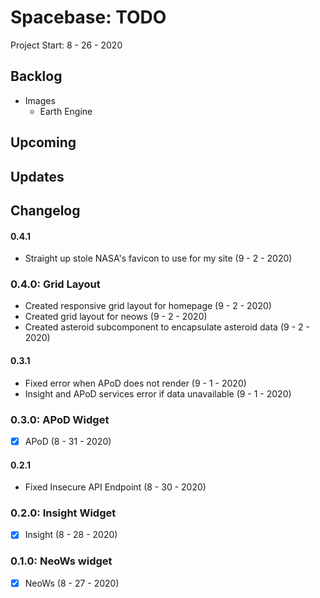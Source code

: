 Spacebase: TODO
=========================================================================

Project Start: 8 - 26 - 2020

Backlog
-------------------------------------------------------------------------

- Images
    - Earth Engine

Upcoming
-------------------------------------------------------------------------

Updates
-------------------------------------------------------------------------

Changelog
-------------------------------------------------------------------------

#### 0.4.1

- Straight up stole NASA's favicon to use for my site (9 - 2 - 2020)

### 0.4.0: Grid Layout

- Created responsive grid layout for homepage (9 - 2 - 2020)
- Created grid layout for neows (9 - 2 - 2020)
- Created asteroid subcomponent to encapsulate asteroid data (9 - 2 - 2020)

#### 0.3.1

- Fixed error when APoD does not render (9 - 1 - 2020)
- Insight and APoD services error if data unavailable (9 - 1 - 2020)

### 0.3.0: APoD Widget

- [x] APoD (8 - 31 - 2020)

#### 0.2.1

- Fixed Insecure API Endpoint (8 - 30 - 2020)

### 0.2.0: Insight Widget

- [x] Insight (8 - 28 - 2020)

### 0.1.0: NeoWs widget

- [x] NeoWs (8 - 27 - 2020)